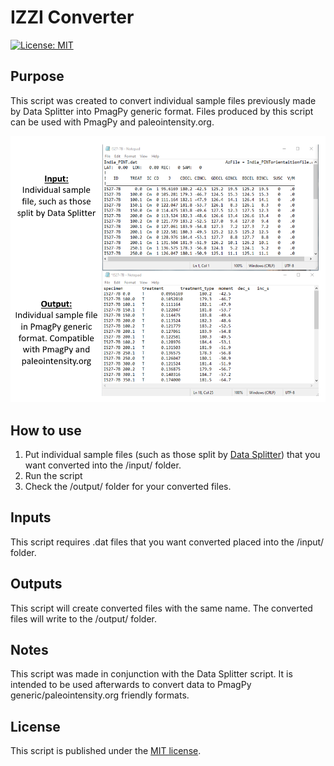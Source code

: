 # IZZI Converter

[![License: MIT](https://img.shields.io/badge/License-MIT-yellow.svg)](LICENSE)

## Purpose

This script was created to convert individual sample files previously
made by Data Splitter into PmagPy generic format. Files produced by this 
script can be used with PmagPy and paleointensity.org.

![Demo data.](/assets/input-output.png)

## How to use

1) Put individual sample files (such as those split by [Data Splitter](https://github.com/katiebristol/data_splitter)) that you want 
converted into the /input/ folder.
2) Run the script
3) Check the /output/ folder for your converted files. 

## Inputs

This script requires .dat files that you want converted placed into the
/input/ folder. 

## Outputs

This script will create converted files with the same name. 
The converted files will write to the /output/ folder. 

## Notes

This script was made in conjunction with the Data Splitter script.
It is intended to be used afterwards to convert data to PmagPy generic/paleointensity.org friendly formats.

## License

This script is published under the [MIT license](LICENSE.txt).